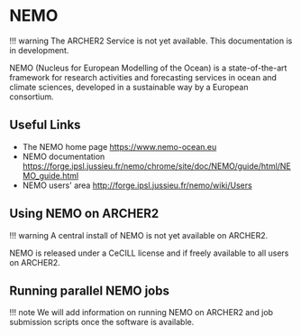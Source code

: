 # NEMO

!!! warning
    The ARCHER2 Service is not yet available. This documentation is in
    development.

NEMO (Nucleus for European Modelling of the Ocean) is a state-of-the-art
framework for research activities and forecasting services in ocean and
climate sciences, developed in a sustainable way by a European
consortium.

## Useful Links

  - The NEMO home page <https://www.nemo-ocean.eu>
  - NEMO documentation
    <https://forge.ipsl.jussieu.fr/nemo/chrome/site/doc/NEMO/guide/html/NEMO_guide.html>
  - NEMO users' area <http://forge.ipsl.jussieu.fr/nemo/wiki/Users>

## Using NEMO on ARCHER2

!!! warning
    A central install of NEMO is not yet available on ARCHER2.

NEMO is released under a CeCILL license and if freely available to all
users on ARCHER2.

## Running parallel NEMO jobs

!!! note
    We will add information on running NEMO on ARCHER2 and job submission
    scripts once the software is available.
